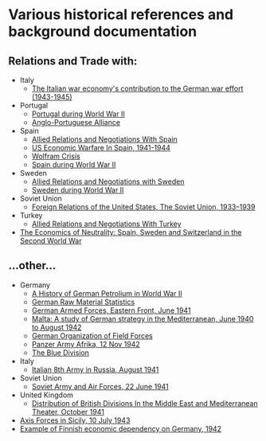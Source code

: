 # Various historical references and background documentation

## Relations and Trade with:

- Italy
    - [The Italian war economy's contribution to the German war effort (1943-1945)](Docs/HiddenTreasure.pdf)
- Portugal
    - [Portugal during World War II](https://www.wikiwand.com/en/Portugal_during_World_War_II)
    - [Anglo-Portuguese Alliance](https://www.wikiwand.com/en/Anglo-Portuguese_Alliance)
- Spain
    - [Allied Relations and Negotiations With Spain](https://1997-2001.state.gov/regions/eur/rpt_9806_ng_spain.pdf)
    - [US Economic Warfare In Spain, 1941-1944](Docs/US_Economic_Warfare_In_Spain.pdf)
    - [Wolfram Crisis](https://www.wikiwand.com/en/Wolfram_Crisis)
    - [Spain during World War II](https://www.wikiwand.com/en/Spain_during_World_War_II)
- Sweden
    - [Allied Relations and Negotiations with Sweden](https://1997-2001.state.gov/regions/eur/rpt_9806_ng_sweden.pdf)
    - [Sweden during World War II](https://www.wikiwand.com/en/Sweden_during_World_War_II)
- Soviet Union
    - [Foreign Relations of the United States, The Soviet Union, 1933–1939](https://history.state.gov/historicaldocuments/frus1933-39)
- Turkey
    - [Allied Relations and Negotiations With Turkey](https://1997-2001.state.gov/www/regions/eur/rpt_9806_ng_turkey.pdf)
- [The Economics of Neutrality: Spain, Sweden and Switzerland in the Second World War](https://etheses.lse.ac.uk/178/1/Golson_The_Economics_of_Neutrality.pdf)
## ...other...
- Germany
    - [A History of German Petrolium in World War II](https://apps.dtic.mil/sti/pdfs/AD1020261.pdf)
    - [German Raw Material Statistics](https://panzerworld.com/german-raw-material-statistics)
    - [German Armed Forces, Eastern Front, June 1941](https://usacac.army.mil/sites/default/files/documents/carl/nafziger/941GFAA.pdf)
    - [Malta: A study of German strategy in the Mediterranean, June 1940 to August 1942](Docs/Malta_Jun1940.pdf)
    - [German Organization of Field Forces](https://www.ibiblio.org/hyperwar/Germany/HB/HB-2.html)
    - [Panzer Army Afrika, 12 Nov 1942](https://usacac.army.mil/sites/default/files/documents/carl/nafziger/942GKME.pdf)
    - [The Blue Division](https://www.wikiwand.com/en/Blue_Division)
- Italy
    - [Italian 8th Army in Russia, August 1941](https://usacac.army.mil/sites/default/files/documents/carl/nafziger/941IHRA.pdf)
- Soviet Union
    - [Soviet Army and Air Forces, 22 June 1941](https://usacac.army.mil/sites/default/files/documents/carl/nafziger/941RFCC.pdf)
- United Kingdom
    - [Distribution of British Divisions In the Middle East and Mediterranean Theater, October 1941](https://usacac.army.mil/sites/default/files/documents/carl/nafziger/941BJAA.pdf)
- [Axis Forces in Sicily, 10 July 1943](https://usacac.army.mil/sites/default/files/documents/carl/nafziger/943GGAD.pdf)
- [Example of Finnish economic dependency on Germany, 1942](https://history.state.gov/historicaldocuments/frus1943v03/d167)
